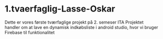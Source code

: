 # 1.tvaerfaglig-Lasse-Oskar
Dette er vores første tværfaglige projekt på 2. semeser ITA
Projektet handler om at lave en dynamisk indkøbsliste i android studio, hvor vi bruger Firebase til funktionalitet
